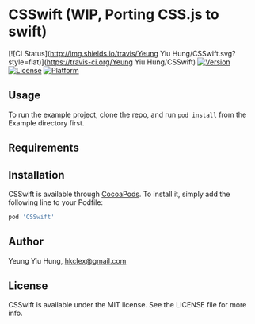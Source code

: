 # CSSwift (WIP, Porting CSS.js to swift)

[![CI Status](http://img.shields.io/travis/Yeung Yiu Hung/CSSwift.svg?style=flat)](https://travis-ci.org/Yeung Yiu Hung/CSSwift)
[![Version](https://img.shields.io/cocoapods/v/CSSwift.svg?style=flat)](http://cocoapods.org/pods/CSSwift)
[![License](https://img.shields.io/cocoapods/l/CSSwift.svg?style=flat)](http://cocoapods.org/pods/CSSwift)
[![Platform](https://img.shields.io/cocoapods/p/CSSwift.svg?style=flat)](http://cocoapods.org/pods/CSSwift)

## Usage

To run the example project, clone the repo, and run `pod install` from the Example directory first.

## Requirements

## Installation

CSSwift is available through [CocoaPods](http://cocoapods.org). To install
it, simply add the following line to your Podfile:

```ruby
pod 'CSSwift'
```

## Author

Yeung Yiu Hung, hkclex@gmail.com

## License

CSSwift is available under the MIT license. See the LICENSE file for more info.
